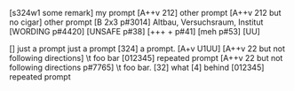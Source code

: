 [s324w1 some remark] my prompt
[A++v 212] other prompt
[A++v 212 but no cigar] other prompt
[B 2x3 p#3014] Altbau, Versuchsraum, Institut
[WORDING p#4420]
[UNSAFE p#38]
[+++ + p#41]
[meh p#53]
[UU]

[]
just a prompt
     just a prompt
     [324] a prompt.
[A+v U1UU]
[A++v 22 but not following directions] \t foo bar
[012345] repeated prompt
[A++v 22 but not following directions p#7765] \t foo bar.
[32] what [4] behind
[012345] repeated prompt